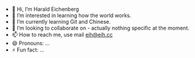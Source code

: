 - 👋 Hi, I’m Harald Eichenberg
- 👀 I’m interested in learning how the world works.
- 🌱 I’m currently learning Git and Chinese.
- 💞️ I’m looking to collaborate on - actually nothing specific at the moment.
- 📫 How to reach me, use mail eih@eih.cc
- 😄 Pronouns: ...
- ⚡ Fun fact: ...

<!---
harald-eichenberg/harald-eichenberg is a ✨ special ✨ repository because its `README.md` (this file) appears on your GitHub profile.
You can click the Preview link to take a look at your changes.
--->
